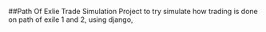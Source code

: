 ##Path Of Exlie Trade Simulation
Project to try simulate how trading is done on path of exile 1 and 2, using django, 
